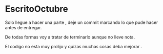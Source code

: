 # EscritoOctubre

Solo llegue a hacer una parte , deje un commit marcando lo que pude hacer antes de entregar.

De todas formas voy a tratar de terminarlo aunque no lleve nota.

El codigo no esta muy prolijo y quizas muchas cosas deba mejorar .

